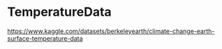 # TemperatureData
https://www.kaggle.com/datasets/berkeleyearth/climate-change-earth-surface-temperature-data
